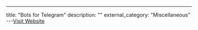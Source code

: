---
title: "Bots for Telegram"
description: ""
external_category: "Miscellaneous"
---[Visit Website](https://botsfortelegram.com/)

